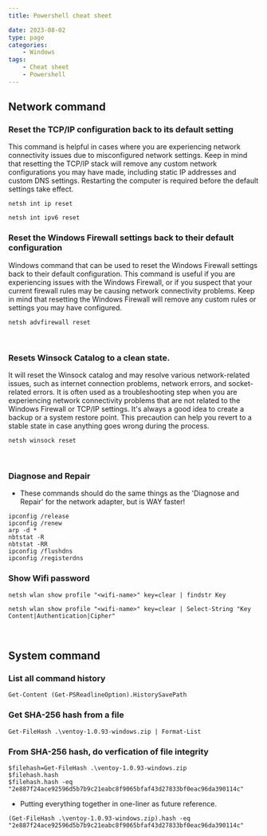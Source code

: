 ```yaml
---
title: Powershell cheat sheet

date: 2023-08-02
type: page
categories:
    - Windows
tags:
    - Cheat sheet
    - Powershell
---
```


## Network command

### Reset the TCP/IP configuration back to its default setting
This command is helpful in cases where you are experiencing network connectivity issues due to misconfigured network settings. Keep in mind that resetting the TCP/IP stack will remove any custom network configurations you may have made, including static IP addresses and custom DNS settings. Restarting the computer is required before the default settings take effect.
```
netsh int ip reset
```
```
netsh int ipv6 reset
```

### Reset the Windows Firewall settings back to their default configuration​
Windows command that can be used to reset the Windows Firewall settings back to their default configuration. This command is useful if you are experiencing issues with the Windows Firewall, or if you suspect that your current firewall rules may be causing network connectivity problems. Keep in mind that resetting the Windows Firewall will remove any custom rules or settings you may have configured.
```
netsh advfirewall reset
```
​
### Resets Winsock Catalog to a clean state. 
It will reset the Winsock catalog and may resolve various network-related issues, such as internet connection problems, network errors, and socket-related errors. It is often used as a troubleshooting step when you are experiencing network connectivity problems that are not related to the Windows Firewall or TCP/IP settings. It's always a good idea to create a backup or a system restore point. This precaution can help you revert to a stable state in case anything goes wrong during the process.
```
netsh winsock reset
```
​
### Diagnose and Repair
- These commands should do the same things as the 'Diagnose and Repair' for the network adapter, but is WAY faster!
```
ipconfig /release
ipconfig /renew
arp -d *
nbtstat -R
nbtstat -RR
ipconfig /flushdns
ipconfig /registerdns
```

### Show Wifi password
```
netsh wlan show profile "<wifi-name>" key=clear | findstr Key
```
```
netsh wlan show profile "<wifi-name>" key=clear | Select-String "Key Content|Authentication|Cipher"
```
​
## System command

### List all command history
```
Get-Content (Get-PSReadlineOption).HistorySavePath
```

### Get SHA-256 hash from a file
```
Get-FileHash .\ventoy-1.0.93-windows.zip | Format-List
```

### From SHA-256 hash, do verfication of file integrity
```
$filehash=Get-FileHash .\ventoy-1.0.93-windows.zip
$filehash.hash
$filehash.hash -eq "2e887f24ace92596d5b7b9c21eabc8f9065bfaf43d27833bf0eac96da390114c"
```
- Putting everything together in one-liner as future reference.
```
(Get-FileHash .\ventoy-1.0.93-windows.zip).hash -eq "2e887f24ace92596d5b7b9c21eabc8f9065bfaf43d27833bf0eac96da390114c"
```